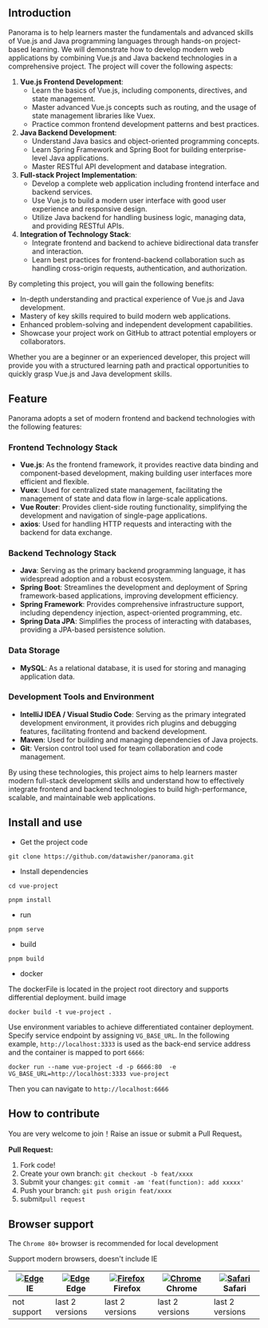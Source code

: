## Introduction

Panorama is to help learners master the fundamentals and advanced skills of Vue.js and Java programming languages through hands-on project-based learning. We will demonstrate how to develop modern web applications by combining Vue.js and Java backend technologies in a comprehensive project. The project will cover the following aspects:

1. **Vue.js Frontend Development**:
   - Learn the basics of Vue.js, including components, directives, and state management.
   - Master advanced Vue.js concepts such as routing, and the usage of state management libraries like Vuex.
   - Practice common frontend development patterns and best practices.
2. **Java Backend Development**:
   - Understand Java basics and object-oriented programming concepts.
   - Learn Spring Framework and Spring Boot for building enterprise-level Java applications.
   - Master RESTful API development and database integration.
3. **Full-stack Project Implementation**:
   - Develop a complete web application including frontend interface and backend services.
   - Use Vue.js to build a modern user interface with good user experience and responsive design.
   - Utilize Java backend for handling business logic, managing data, and providing RESTful APIs.
4. **Integration of Technology Stack**:
   - Integrate frontend and backend to achieve bidirectional data transfer and interaction.
   - Learn best practices for frontend-backend collaboration such as handling cross-origin requests, authentication, and authorization.

By completing this project, you will gain the following benefits:

- In-depth understanding and practical experience of Vue.js and Java development.
- Mastery of key skills required to build modern web applications.
- Enhanced problem-solving and independent development capabilities.
- Showcase your project work on GitHub to attract potential employers or collaborators.

Whether you are a beginner or an experienced developer, this project will provide you with a structured learning path and practical opportunities to quickly grasp Vue.js and Java development skills.

## Feature

Panorama adopts a set of modern frontend and backend technologies with the following features:

### Frontend Technology Stack

- **Vue.js**: As the frontend framework, it provides reactive data binding and component-based development, making building user interfaces more efficient and flexible.
- **Vuex**: Used for centralized state management, facilitating the management of state and data flow in large-scale applications.
- **Vue Router**: Provides client-side routing functionality, simplifying the development and navigation of single-page applications.
- **axios**: Used for handling HTTP requests and interacting with the backend for data exchange.

### Backend Technology Stack

- **Java**: Serving as the primary backend programming language, it has widespread adoption and a robust ecosystem.
- **Spring Boot**: Streamlines the development and deployment of Spring framework-based applications, improving development efficiency.
- **Spring Framework**: Provides comprehensive infrastructure support, including dependency injection, aspect-oriented programming, etc.
- **Spring Data JPA**: Simplifies the process of interacting with databases, providing a JPA-based persistence solution.

### Data Storage

- **MySQL**: As a relational database, it is used for storing and managing application data.

### Development Tools and Environment

- **IntelliJ IDEA / Visual Studio Code**: Serving as the primary integrated development environment, it provides rich plugins and debugging features, facilitating frontend and backend development.
- **Maven**: Used for building and managing dependencies of Java projects.
- **Git**: Version control tool used for team collaboration and code management.

By using these technologies, this project aims to help learners master modern full-stack development skills and understand how to effectively integrate frontend and backend technologies to build high-performance, scalable, and maintainable web applications.

## Install and use

- Get the project code

```
git clone https://github.com/datawisher/panorama.git
```

- Install dependencies

```
cd vue-project

pnpm install
```

- run

```
pnpm serve
```

- build

```
pnpm build
```

- docker

The dockerFile is located in the project root directory and supports differential deployment.
build image

```
docker build -t vue-project .
```

Use environment variables to achieve differentiated container deployment. Specify service endpoint by assigning `VG_BASE_URL`. In the following example, `http://localhost:3333` is used as the back-end service address and the container is mapped to port `6666`:

```
docker run --name vue-project -d -p 6666:80  -e VG_BASE_URL=http://localhost:3333 vue-project
```

Then you can navigate to `http://localhost:6666`

## How to contribute

You are very welcome to join！Raise an issue or submit a Pull Request。

**Pull Request:**

1. Fork code!
2. Create your own branch: `git checkout -b feat/xxxx`
3. Submit your changes: `git commit -am 'feat(function): add xxxxx'`
4. Push your branch: `git push origin feat/xxxx`
5. submit`pull request`

## Browser support

The `Chrome 80+` browser is recommended for local development

Support modern browsers, doesn't include IE

| [![ Edge](https://raw.githubusercontent.com/alrra/browser-logos/master/src/edge/edge_48x48.png)](http://godban.github.io/browsers-support-badges/) IE | [![ Edge](https://raw.githubusercontent.com/alrra/browser-logos/master/src/edge/edge_48x48.png)](http://godban.github.io/browsers-support-badges/) Edge | [![Firefox](https://raw.githubusercontent.com/alrra/browser-logos/master/src/firefox/firefox_48x48.png)](http://godban.github.io/browsers-support-badges/) Firefox | [![Chrome](https://raw.githubusercontent.com/alrra/browser-logos/master/src/chrome/chrome_48x48.png)](http://godban.github.io/browsers-support-badges/) Chrome | [![Safari](https://raw.githubusercontent.com/alrra/browser-logos/master/src/safari/safari_48x48.png)](http://godban.github.io/browsers-support-badges/) Safari |
| ------------------------------------------------------------ | ------------------------------------------------------------ | ------------------------------------------------------------ | ------------------------------------------------------------ | ------------------------------------------------------------ |
| not support                                                  | last 2 versions                                              | last 2 versions                                              | last 2 versions                                              | last 2 versions                                              |